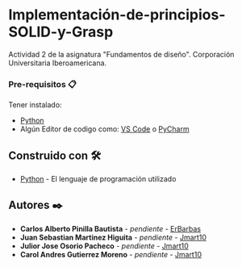 # Implementación-de-principios-SOLID-y-Grasp

Actividad 2 de la asignatura "Fundamentos de diseño". Corporación Universitaria Iberoamericana.

### Pre-requisitos 📋

Tener instalado:
* [Python](https://www.python.org)
* Algún Editor de codigo como: [VS Code](https://code.visualstudio.com) o [PyCharm](https://www.jetbrains.com/es-es/pycharm/)

## Construido con 🛠️

* [Python](https://www.python.org) - El lenguaje de programación utilizado

## Autores ✒️

* **Carlos Alberto Pinilla Bautista** - *pendiente* - [ErBarbas](https://github.com/ErBarbas)
* **Juan Sebastian Martinez Higuita** - *pendiente* - [Jmart10](https://github.com/Jmart10)
* **Julior Jose Osorio Pacheco** - *pendiente* - [Jmart10](https://github.com/Jmart10)
* **Carol Andres Gutierrez Moreno** - *pendiente* - [Jmart10](https://github.com/Jmart10)
